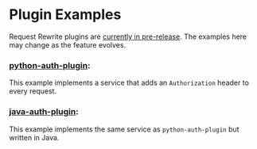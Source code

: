 # Plugin Examples

Request Rewrite plugins are [currently in pre-release](https://mayhem4api.forallsecure.com/docs/rewrite.html).
The examples here may change as the feature evolves.

### [python-auth-plugin](python-auth-plugin):

This example implements a service that adds an `Authorization` header to every request.

### [java-auth-plugin](java-auth-plugin):

This example implements the same service as `python-auth-plugin` but written in Java.
